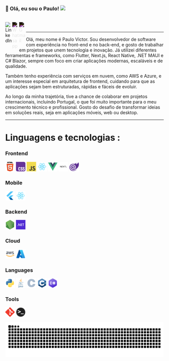 
### 👋 Olá, eu sou o Paulo!  <img src="https://github.com/TheDudeThatCode/TheDudeThatCode/blob/master/Assets/Earth.gif" width="24px"> 
</br>
<a href="https://www.linkedin.com/in/paulo-victor-cosmo-batista-537047218/" target="_blank">
  <img align="left" alt="LinkedIn" width="22px" src="https://cdn.simpleicons.org/linkedin/white" />
</a>
<a href="https://api.whatsapp.com/send?phone=5585989675938" target="_blank">
  <img align="left" alt="Whatsapp" width="22px" src="https://cdn.jsdelivr.net/npm/simple-icons@v3/icons/whatsapp.svg" style="filter: invert(100%);" />
</a>
<a href="mailto:pvictorcosmo@gmail.com" target="_blank">
  <img align="left" alt="Gmail" width="22px" src="https://cdn.jsdelivr.net/npm/simple-icons@v3/icons/gmail.svg" style="filter: invert(100%);" />
</a>
</br>

----

Olá, meu nome é Paulo Victor. Sou desenvolvedor de software com experiência no front-end e no back-end, e gosto de trabalhar em projetos que unem tecnologia e inovação. Já utilizei diferentes ferramentas e frameworks, como Flutter, Next.js, React Native, .NET MAUI e C# Blazor, sempre com foco em criar aplicações modernas, escaláveis e de qualidade.

Também tenho experiência com serviços em nuvem, como AWS e Azure, e um interesse especial em arquitetura de frontend, cuidando para que as aplicações sejam bem estruturadas, rápidas e fáceis de evoluir.

Ao longo da minha trajetória, tive a chance de colaborar em projetos internacionais, incluindo Portugal, o que foi muito importante para o meu crescimento técnico e profissional. Gosto do desafio de transformar ideias em soluções reais, seja em aplicações móveis, web ou desktop.

----

<h1>Linguagens e tecnologias :</h1>

<!-- Frontend -->
<h3>Frontend</h3>
<p>
  <code><img height="30" src="https://raw.githubusercontent.com/github/explore/main/topics/html/html.png"></code>
  <code><img height="30" src="https://raw.githubusercontent.com/github/explore/main/topics/css/css.png"></code>
  <code><img height="30" src="https://raw.githubusercontent.com/github/explore/main/topics/javascript/javascript.png"></code>
  <code><img height="30" src="https://raw.githubusercontent.com/github/explore/main/topics/react/react.png"></code>
  <code><img height="30" src="https://raw.githubusercontent.com/github/explore/main/topics/vue/vue.png"></code>
  <code><img height="30" src="https://raw.githubusercontent.com/github/explore/main/topics/nextjs/nextjs.png"></code>
  <code><img height="30" src="https://raw.githubusercontent.com/github/explore/main/topics/blazor/blazor.png"></code>
</p>

<!-- Mobile -->
<h3>Mobile</h3>
<p>
  <code><img height="30" src="https://raw.githubusercontent.com/github/explore/main/topics/flutter/flutter.png"></code>
  <code><img height="30" src="https://raw.githubusercontent.com/github/explore/main/topics/react-native/react-native.png"></code>
</p>

<!-- Backend -->
<h3>Backend</h3>
<p>
  <code><img height="30" src="https://raw.githubusercontent.com/github/explore/main/topics/nodejs/nodejs.png"></code>
  <code><img height="30" src="https://raw.githubusercontent.com/github/explore/main/topics/dotnet/dotnet.png"></code>
</p>

<!-- Cloud -->
<h3>Cloud</h3>
<p>
  <code><img height="30" src="https://raw.githubusercontent.com/github/explore/main/topics/aws/aws.png"></code>
  <code><img height="30" src="https://raw.githubusercontent.com/github/explore/main/topics/azure/azure.png"></code>
</p>

<!-- Programming Languages -->
<h3>Languages</h3>
<p>
  <code><img height="30" src="https://raw.githubusercontent.com/github/explore/main/topics/python/python.png"></code>
  <code><img height="30" src="https://raw.githubusercontent.com/github/explore/main/topics/java/java.png"></code>
  <code><img height="30" src="https://raw.githubusercontent.com/github/explore/main/topics/c/c.png"></code>
  <code><img height="30" src="https://raw.githubusercontent.com/github/explore/main/topics/cpp/cpp.png"></code>
  <code><img height="30" src="https://raw.githubusercontent.com/github/explore/main/topics/csharp/csharp.png"></code>
</p>

<!-- Tools -->
<h3>Tools</h3>
<p>
  <code><img height="30" src="https://raw.githubusercontent.com/github/explore/main/topics/git/git.png"></code>
  <code><img height="30" src="https://raw.githubusercontent.com/github/explore/main/topics/terminal/terminal.png"></code>
</p>


![snake gif](https://github.com/pvictorcosmo/pvictorcosmo/blob/output/github-snake-dark.svg)
